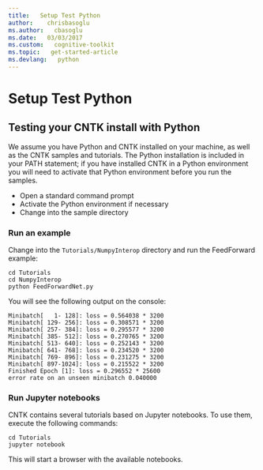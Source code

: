 ```yaml
---
title:   Setup Test Python
author:    chrisbasoglu
ms.author:   cbasoglu
ms.date:   03/03/2017
ms.custom:   cognitive-toolkit
ms.topic:   get-started-article
ms.devlang:   python
---
```


# Setup Test Python

## Testing your CNTK install with Python

We assume you have Python and CNTK installed on your machine, as well as the CNTK samples and tutorials. The Python installation is included in your PATH statement; if you have installed CNTK in a Python environment you will need to activate that Python environment before you run the samples.

- Open a standard command prompt
- Activate the Python environment if necessary
- Change into the sample directory

### Run an example

Change into the `Tutorials/NumpyInterop` directory and run the FeedForward example:
```
cd Tutorials
cd NumpyInterop
python FeedForwardNet.py
```
You will see the following output on the console:
```
Minibatch[   1- 128]: loss = 0.564038 * 3200
Minibatch[ 129- 256]: loss = 0.308571 * 3200
Minibatch[ 257- 384]: loss = 0.295577 * 3200
Minibatch[ 385- 512]: loss = 0.270765 * 3200
Minibatch[ 513- 640]: loss = 0.252143 * 3200
Minibatch[ 641- 768]: loss = 0.234520 * 3200
Minibatch[ 769- 896]: loss = 0.231275 * 3200
Minibatch[ 897-1024]: loss = 0.215522 * 3200
Finished Epoch [1]: loss = 0.296552 * 25600
error rate on an unseen minibatch 0.040000
```

### Run Jupyter notebooks

CNTK contains several tutorials based on Jupyter notebooks. To use them, execute the following commands:
```
cd Tutorials
jupyter notebook
```
This will start a browser with the available notebooks. 

